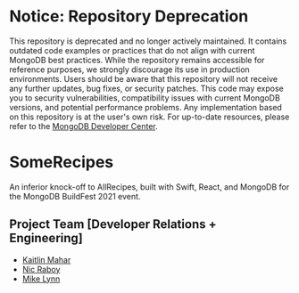 # Notice: Repository Deprecation
This repository is deprecated and no longer actively maintained. It contains outdated code examples or practices that do not align with current MongoDB best practices. While the repository remains accessible for reference purposes, we strongly discourage its use in production environments.
Users should be aware that this repository will not receive any further updates, bug fixes, or security patches. This code may expose you to security vulnerabilities, compatibility issues with current MongoDB versions, and potential performance problems. Any implementation based on this repository is at the user's own risk.
For up-to-date resources, please refer to the [MongoDB Developer Center](https://mongodb.com/developer).


# SomeRecipes

An inferior knock-off to AllRecipes, built with Swift, React, and MongoDB for the MongoDB BuildFest 2021 event.

## Project Team [Developer Relations + Engineering]

* [Kaitlin Mahar](https://www.linkedin.com/in/kaitlinmahar/)
* [Nic Raboy](https://www.nraboy.com)
* [Mike Lynn](https://www.linkedin.com/in/mlynn/)
